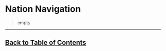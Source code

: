 #   Nation Navigation

>   empty

---
<!--End of the file-->
##  [Back to Table of Contents](../TableOfContents.md)